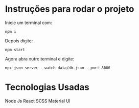 # Instruções para rodar o projeto
Inicie um terminal com:
```
npm i
```

Depois digite:
```
npm start
```
Agora abra outro terminal e digite:

```
npx json-server --watch data/db.json --port 8000
``` 

# Tecnologias Usadas

Node Js
React
SCSS
Material UI
